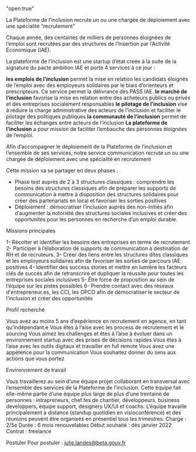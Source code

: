"open:true"

La Plateforme de l’inclusion recrute un ou une chargée de déploiement avec une spécialité “recrutement”

Chaque année, des centaines de milliers de personnes éloignées de l’emploi sont recrutées par des structures de l’Insertion par l’Activité Économique (IAE). 

La plateforme de l’inclusion est une startup d’état créée à la suite de la signature du pacte ambition IAE et porte 4 services à ce jour : 

  **les emplois de l’inclusion** permet la mise en relation les candidats éloignés de l’emploi avec des employeurs solidaires par le biais d’orienteurs et prescripteurs. Ce service permet la délivrance des PASS IAE. 
 	**le marché de l’inclusion** favorise la mise en relation entre des acheteurs publics ou privés et des entreprises socialement responsables
  **le pilotage de l’inclusion** vise à réduire la charge administrative des acteurs de l'inclusion et faciliter le pilotage des politiques publiques
  **la communauté de l’inclusion** permet de faciliter les échanges entre acteurs de l’inclusion
  **La plateforme de l’inclusion** a pour mission de faciliter l’embauche des personnes éloignées de l’emploi.
  
Afin d’accompagner le déploiement de la Plateforme de l’inclusion et l’ensemble de ses services, notre service communication recrute un ou une chargée de déploiement avec une spécialité en recrutement

Cette mission va se partager en deux phases :

- Phase test auprès de 2 à 3 structures classiques : comprendre les besoins des structures classiques afin de préparer les supports de communication à mettre à disposition des structures solidaires pour créer des partenariats en local et favoriser les sorties positives
- Déploiement : démocratiser l’inclusion auprès des non-initiés afin d’augmenter la notoriété des structures sociales inclusives et créer des opportunités pour les personnes en recherche d’un emploi durable.

Missions principales

1- Récolter et identifier les besoins des entreprises en terme de recrutement
2- Participer à l’élaboration de supports de communication à destination de RH et de recruteurs. 
3- Créer des liens entre les structures dites classiques et les employeurs solidaires afin de favoriser les sorties de parcours IAE positives
4- Identifier des success stories et mettre en lumière les facteurs clés de succès afin de retranscrire et dupliquer la réussite pour toutes les entreprises sociales inclusives
5- Être force de proposition au sein de l’équipe sur les pistes possibles
6- Prendre contact avec des réseaux d'entrepreneur.es, les CCI, les OPCO afin de démocratiser le secteur de l’inclusion et créer des opportunités
 
Profil recherché

Vous avez au moins 5 ans d’expérience en recrutement en agence, en tant qu’indépendant.e 
Vous êtes à l’aise avec les process de recrutement et le sourcing
Vous aimez les challenges et êtes à l’aise à évoluer dans un environnement startup avec des prises de décisions rapides
Vous êtes à l’aise avec les outils digitaux et travailler en full remote
Vous avez une appétence pour la communication
Vous souhaitez donner du sens aux actions que vous portez 
 
Environnement de travail

Vous travaillerez au sein d’une équipe projet collaborant en transversal avec l’ensemble des services de la Plateforme de l’inclusion. Cette équipe fait elle-même partie d’une équipe plus large de plus d’une trentaine de personnes : intrapreneurs, chef.fes de chantier, développeurs, business developpers, équipe support, designers UX/UI et coachs.
L’équipe travaille principalement à distance (standup quotidien en visioconférence) et des réunions peuvent être organisés en présentiel tous les trimestres. 
Charge : 2/5e
Durée : 6 mois renouvelables
Début souhaité : dès janvier 2022
Contrat : freelance

Postuler
Pour postuler : julie.landes@beta.gouv.fr
